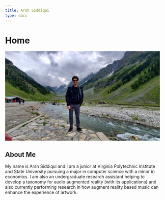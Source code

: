```yaml
---
title: Arsh Siddiqui
type: docs
---
```


# Home

![image](./images/MeInKashmir.jpg)


## About Me

My name is Arsh Siddiqui and I am a junior at Virginia Polytechnic Institute 
and State University pursuing a major in computer science with a minor in 
economics. I am also an undergraduate research assistant helping to develop 
a taxonomy for audio augmented reality (with its applications) and also currently 
performing research in how augment reality based music can enhance the experience
of artwork.